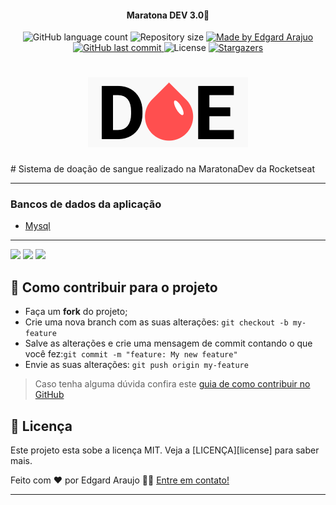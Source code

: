 
<h4 align="center"> 
	Maratona DEV 3.0🚀
</h4>
<p align="center">

  <img alt="GitHub language count" src="https://img.shields.io/github/languages/count/Gardium/MaratonaDEV-DOE">

  <img alt="Repository size" src="https://img.shields.io/github/repo-size/Gardium/MaratonaDEV-DOE">
	
  <a href="https://www.linkedin.com/in/edgard-araujo-3a6950151">
    <img alt="Made by Edgard Arajuo" src="https://img.shields.io/badge/made%20by-Edgard Araujo-blue">
  </a>

  <a href="https://github.com/Gardium/MaratonaDEV-DOE/commits/master">
    <img alt="GitHub last commit" src="https://img.shields.io/github/last-commit/Gardium/MaratonaDEV-DOE?color=blue">
  </a>

  <img alt="License" src="https://img.shields.io/badge/license-MIT-brightgreen?color=blue">

  <a href="https://github.com/Gardium/MaratonaDEV-DOE/stargazers">
    <img alt="Stargazers" src="https://img.shields.io/github/stars/Gardium/MaratonaDEV-DOE?style=social">
  </a>
  


<h1 align="center">
<img src="https://raw.githubusercontent.com/MicaelliMedeiros/Doe/master/public/logo.png">
</h1>
# Sistema de doação de sangue realizado na MaratonaDev da Rocketseat

---




### Bancos de dados da aplicação
- [Mysql](https://github.com/mysql/mysql)

---

<img src="https://user-images.githubusercontent.com/54600663/74799192-a0930c00-52ae-11ea-82ac-9c21ef064833.png">
<img src="https://user-images.githubusercontent.com/54600663/74799190-9f61df00-52ae-11ea-8390-02c9630b8b5d.png">
<img src="https://user-images.githubusercontent.com/54600663/74799191-9ffa7580-52ae-11ea-8654-d0a5bb59c6a2.png">



## 🤔 Como contribuir para o projeto

- Faça um **fork** do projeto;
- Crie uma nova branch com as suas alterações: `git checkout -b my-feature`
- Salve as alterações e crie uma mensagem de commit contando o que você fez:`git commit -m "feature: My new feature"`
- Envie as suas alterações: `git push origin my-feature`

> Caso tenha alguma dúvida confira este [guia de como contribuir no GitHub](https://github.com/firstcontributions/first-contributions)

## :memo: Licença

Este projeto esta sobe a licença MIT. Veja a [LICENÇA][license] para saber mais.

Feito com ❤️ por Edgard Araujo 👋🏽 [Entre em contato!](https://www.linkedin.com/in/edgard-araujo-3a6950151/)

---


